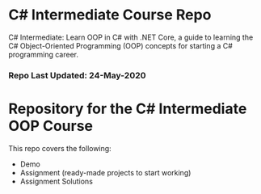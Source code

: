 # C# Intermediate Course Repo
C# Intermediate: Learn OOP in C# with .NET Core, a guide to learning the C# Object-Oriented Programming (OOP) concepts for starting a C# programming career.

### Repo Last Updated: 24-May-2020

# Repository for the C# Intermediate OOP Course
This repo covers the following:
* Demo
* Assignment (ready-made projects to start working)
* Assignment Solutions
